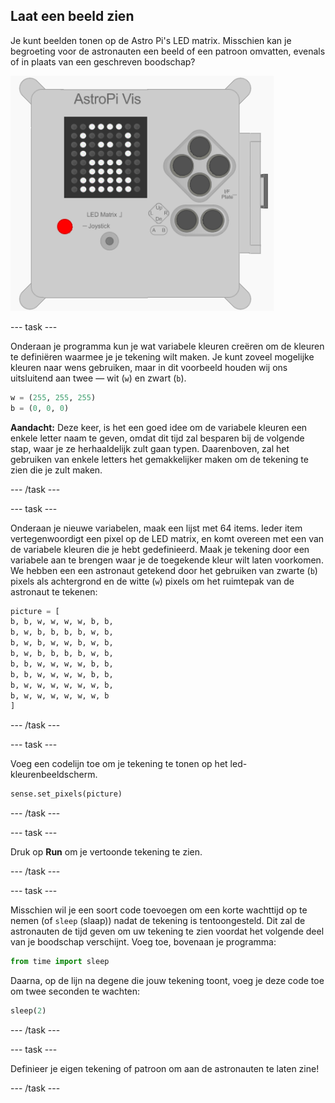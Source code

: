 ## Laat een beeld zien

Je kunt beelden tonen op de Astro Pi's LED matrix. Misschien kan je begroeting voor de astronauten een beeld of een patroon omvatten, evenals of in plaats van een geschreven boodschap?

![Astronaut](images/astronaut-pic.png)

--- task ---

Onderaan je programma kun je wat variabele kleuren creëren om de kleuren te definiëren waarmee je je tekening wilt maken. Je kunt zoveel mogelijke kleuren naar wens gebruiken, maar in dit voorbeeld houden wij ons uitsluitend aan twee — wit (`w`) en zwart (`b`).

```python
w = (255, 255, 255)
b = (0, 0, 0)
```

**Aandacht:** Deze keer, is het een goed idee om de variabele kleuren een enkele letter naam te geven, omdat dit tijd zal besparen bij de volgende stap, waar je ze herhaaldelijk zult gaan typen. Daarenboven, zal het gebruiken van enkele letters het gemakkelijker maken om de tekening te zien die je zult maken.

--- /task ---

--- task ---

Onderaan je nieuwe variabelen, maak een lijst met 64 items. Ieder item vertegenwoordigt een pixel op de LED matrix, en komt overeen met een van de variabele kleuren die je hebt gedefinieerd. Maak je tekening door een variabele aan te brengen waar je de toegekende kleur wilt laten voorkomen. We hebben een een astronaut getekend door het gebruiken van zwarte (`b`) pixels als achtergrond en de witte (`w`) pixels om het ruimtepak van de astronaut te tekenen:

```python
picture = [
b, b, w, w, w, w, b, b,
b, w, b, b, b, b, w, b,
b, w, b, w, w, b, w, b,
b, w, b, b, b, b, w, b,
b, b, w, w, w, w, b, b,
b, b, w, w, w, w, b, b,
b, w, w, w, w, w, w, b,
b, w, w, w, w, w, w, b
]
```

--- /task ---

--- task ---

Voeg een codelijn toe om je tekening te tonen op het led-kleurenbeeldscherm.

```python
sense.set_pixels(picture)
```

--- /task ---

--- task ---

Druk op **Run** om je vertoonde tekening te zien.

--- /task ---

--- task ---

Misschien wil je een soort code toevoegen om een korte wachttijd op te nemen (of `sleep` (slaap)) nadat de tekening is tentoongesteld. Dit zal de astronauten de tijd geven om uw tekening te zien voordat het volgende deel van je boodschap verschijnt. Voeg toe, bovenaan je programma:

```python
from time import sleep
```

Daarna, op de lijn na degene die jouw tekening toont, voeg je deze code toe om twee seconden te wachten:

```python
sleep(2)
```

--- /task ---

--- task ---

Definieer je eigen tekening of patroon om aan de astronauten te laten zine!

--- /task ---